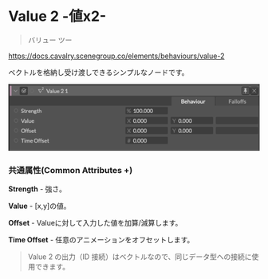 # Value 2 -値x2-

> バリュー ツー

https://docs.cavalry.scenegroup.co/elements/behaviours/value-2

ベクトルを格納し受け渡しできるシンプルなノードです。

![value201](value2.assets/value201.png)

### 共通属性(Common Attributes +)

**Strength** - 強さ。

**Value** - [x,y]の値。

**Offset** - Valueに対して入力した値を加算/減算します。

**Time Offset** - 任意のアニメーションをオフセットします。

> Value 2 の出力（ID 接続）はベクトルなので、同じデータ型への接続に使用できます。